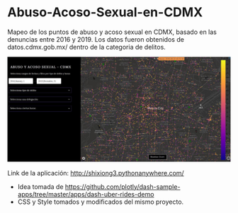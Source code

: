 # Abuso-Acoso-Sexual-en-CDMX
Mapeo de los puntos de abuso y acoso sexual en CDMX, basado en las denuncias entre 2016 y 2019. Los datos fueron obtenidos de datos.cdmx.gob.mx/ dentro de la categoria de delitos.

<img src="https://github.com/luisferlc/Abuso-Acoso-Sexual-en-CDMX/blob/master/captura.JPG">

Link de la aplicación: http://shixiong3.pythonanywhere.com/

- Idea tomada de https://github.com/plotly/dash-sample-apps/tree/master/apps/dash-uber-rides-demo
- CSS y Style tomados y modificados del mismo proyecto.


